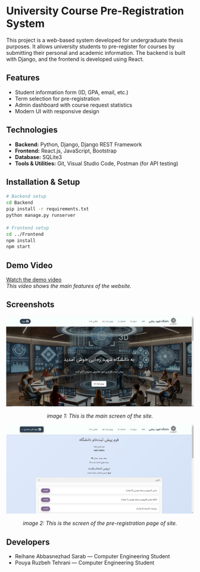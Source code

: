 # University Course Pre-Registration System

This project is a web-based system developed for undergraduate thesis purposes. It allows university students to pre-register for courses by submitting their personal and academic information. The backend is built with Django, and the frontend is developed using React.

## Features
- Student information form (ID, GPA, email, etc.)
- Term selection for pre-registration
- Admin dashboard with course request statistics
- Modern UI with responsive design

## Technologies
- **Backend:** Python, Django, Django REST Framework  
- **Frontend:** React.js, JavaScript, Bootstrap  
- **Database:** SQLite3  
- **Tools & Utilities:** Git, Visual Studio Code, Postman (for API testing)

## Installation & Setup
```bash
# Backend setup
cd Backend
pip install -r requirements.txt
python manage.py runserver

# Frontend setup
cd ../Frontend
npm install
npm start

```

## Demo Video
[Watch the demo video](https://drive.google.com/file/d/1uTvKyLB7Yw1dRLs0ICasj1zUr4C9A6X9/view?usp=sharing)  
*This video shows the main features of the website.*


## Screenshots
![Main Page of site](https://github.com/r-absnezhad/Preregistration-site/blob/main/images/MainPage.JPG)
<p align="center"><em>image 1: This is the main screen of the site.</em></p>

![Pre-registration Page of site](https://github.com/r-absnezhad/Preregistration-site/blob/main/images/Pre-registrationPage.JPG)
<p align="center"><em>image 2: This is the screen of the pre-registration page of site.</em></p>

## Developers
- Reihane Abbasnezhad Sarab — Computer Engineering Student  
- Pouya Ruzbeh Tehrani — Computer Engineering Student
